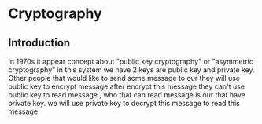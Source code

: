 # Cryptography
## Introduction
In 1970s it appear concept about "public key cryptography" or "asymmetric cryptography" in this system we have 2 keys are public key and private key. Other people that would like to send some message to our they will use  public key to encrypt message after encrypt this message they can't use public key to read message , who that can read message is our that have private key. we will use private key to decrypt this message to read this message
